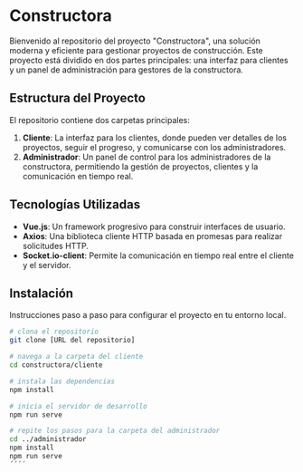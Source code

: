 # Constructora

Bienvenido al repositorio del proyecto "Constructora", una solución moderna y eficiente para gestionar proyectos de construcción. Este proyecto está dividido en dos partes principales: una interfaz para clientes y un panel de administración para gestores de la constructora.

## Estructura del Proyecto

El repositorio contiene dos carpetas principales:

1. **Cliente**: La interfaz para los clientes, donde pueden ver detalles de los proyectos, seguir el progreso, y comunicarse con los administradores.
2. **Administrador**: Un panel de control para los administradores de la constructora, permitiendo la gestión de proyectos, clientes y la comunicación en tiempo real.

## Tecnologías Utilizadas

- **Vue.js**: Un framework progresivo para construir interfaces de usuario.
- **Axios**: Una biblioteca cliente HTTP basada en promesas para realizar solicitudes HTTP.
- **Socket.io-client**: Permite la comunicación en tiempo real entre el cliente y el servidor.

## Instalación

Instrucciones paso a paso para configurar el proyecto en tu entorno local.

```bash
# clona el repositorio
git clone [URL del repositorio]

# navega a la carpeta del cliente
cd constructora/cliente

# instala las dependencias
npm install

# inicia el servidor de desarrollo
npm run serve

# repite los pasos para la carpeta del administrador
cd ../administrador
npm install
npm run serve
´´´´
